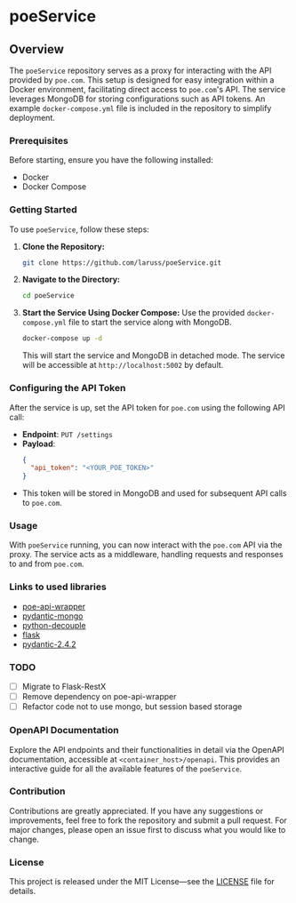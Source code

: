 # poeService

## Overview

The `poeService` repository serves as a proxy for interacting with the API provided by `poe.com`. This setup is designed for easy integration within a Docker environment, facilitating direct access to `poe.com`'s API. The service leverages MongoDB for storing configurations such as API tokens. An example `docker-compose.yml` file is included in the repository to simplify deployment.

### Prerequisites

Before starting, ensure you have the following installed:
- Docker
- Docker Compose

### Getting Started

To use `poeService`, follow these steps:

1. **Clone the Repository:**
   ```sh
   git clone https://github.com/laruss/poeService.git
   ```
   
2. **Navigate to the Directory:**
   ```sh
   cd poeService
   ```

3. **Start the Service Using Docker Compose:**
   Use the provided `docker-compose.yml` file to start the service along with MongoDB.
   ```sh
   docker-compose up -d
   ```
   This will start the service and MongoDB in detached mode. The service will be accessible at `http://localhost:5002` by default.

### Configuring the API Token

After the service is up, set the API token for `poe.com` using the following API call:

- **Endpoint**: `PUT /settings`
- **Payload**: 
  ```json
  {
    "api_token": "<YOUR_POE_TOKEN>"
  }
  ```
- This token will be stored in MongoDB and used for subsequent API calls to `poe.com`.

### Usage

With `poeService` running, you can now interact with the `poe.com` API via the proxy. The service acts as a middleware, handling requests and responses to and from `poe.com`.

### Links to used libraries

- [poe-api-wrapper](https://github.com/snowby666/poe-api-wrapper)
- [pydantic-mongo](https://github.com/laruss/pydantic-mongo)
- [python-decouple](https://github.com/HBNetwork/python-decouple)
- [flask](https://flask.palletsprojects.com/en/3.0.x/)
- [pydantic-2.4.2](https://docs.pydantic.dev/latest/)

### TODO

- [ ] Migrate to Flask-RestX
- [ ] Remove dependency on poe-api-wrapper
- [ ] Refactor code not to use mongo, but session based storage

### OpenAPI Documentation

Explore the API endpoints and their functionalities in detail via the OpenAPI documentation, accessible at `<container_host>/openapi`. This provides an interactive guide for all the available features of the `poeService`.

### Contribution

Contributions are greatly appreciated. If you have any suggestions or improvements, feel free to fork the repository and submit a pull request. For major changes, please open an issue first to discuss what you would like to change.

### License

This project is released under the MIT License—see the [LICENSE](LICENSE) file for details.
